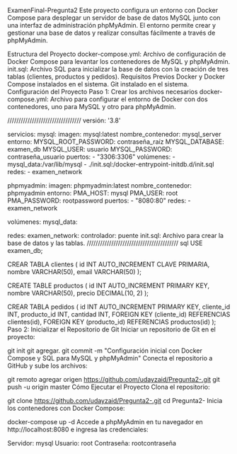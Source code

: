 ExamenFinal-Pregunta2 Este proyecto configura un entorno con Docker Compose para desplegar un servidor de base de datos MySQL junto con una interfaz de administración phpMyAdmin. El entorno permite crear y gestionar una base de datos y realizar consultas fácilmente a través de phpMyAdmin.

Estructura del Proyecto docker-compose.yml: Archivo de configuración de Docker Compose para levantar los contenedores de MySQL y phpMyAdmin. init.sql: Archivo SQL para inicializar la base de datos con la creación de tres tablas (clientes, productos y pedidos). Requisitos Previos Docker y Docker Compose instalados en el sistema. Git instalado en el sistema. Configuración del Proyecto Paso 1: Crear los archivos necesarios docker-compose.yml: Archivo para configurar el entorno de Docker con dos contenedores, uno para MySQL y otro para phpMyAdmin.

///////////////////////////////// versión: '3.8'

servicios: mysql: imagen: mysql:latest nombre_contenedor: mysql_server entorno: MYSQL_ROOT_PASSWORD: contraseña_raíz MYSQL_DATABASE: examen_db MYSQL_USER: usuario MYSQL_PASSWORD: contraseña_usuario puertos: - "3306:3306" volúmenes: - mysql_data:/var/lib/mysql - ./init.sql:/docker-entrypoint-initdb.d/init.sql redes: - examen_network

phpmyadmin: imagen: phpmyadmin:latest nombre_contenedor: phpmyadmin entorno: PMA_HOST: mysql PMA_USER: root PMA_PASSWORD: rootpassword puertos: - "8080:80" redes: - examen_network

volúmenes: mysql_data:

redes: examen_network: controlador: puente init.sql: Archivo para crear la base de datos y las tablas. ///////////////////////////////////////// sql USE examen_db;

CREAR TABLA clientes ( id INT AUTO_INCREMENT CLAVE PRIMARIA, nombre VARCHAR(50), email VARCHAR(50) );

CREATE TABLE productos ( id INT AUTO_INCREMENT PRIMARY KEY, nombre VARCHAR(50), precio DECIMAL(10, 2) );

CREAR TABLA pedidos ( id INT AUTO_INCREMENT PRIMARY KEY, cliente_id INT, producto_id INT, cantidad INT, FOREIGN KEY (cliente_id) REFERENCIAS clientes(id), FOREIGN KEY (producto_id) REFERENCIAS productos(id) ); Paso 2: Inicializar el Repositorio de Git Iniciar un repositorio de Git en el proyecto:

git init git agregar. git commit -m "Configuración inicial con Docker Compose y SQL para MySQL y phpMyAdmin" Conecta el repositorio a GitHub y sube los archivos:

git remoto agregar origen https://github.com/udayzaid/Pregunta2-.git git push -u origin master Cómo Ejecutar el Proyecto Clona el repositorio:

git clone https://github.com/udayzaid/Pregunta2-.git cd Pregunta2- Inicia los contenedores con Docker Compose:

docker-compose up -d Accede a phpMyAdmin en tu navegador en http://localhost:8080 e ingresa las credenciales:

Servidor: mysql Usuario: root Contraseña: rootcontraseña
